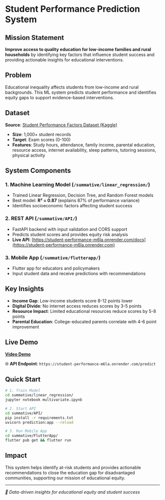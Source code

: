 # Student Performance Prediction System

## Mission Statement

**Improve access to quality education for low-income families and rural households** by identifying key factors that influence student success and providing actionable insights for educational interventions.

## Problem

Educational inequality affects students from low-income and rural backgrounds. This ML system predicts student performance and identifies equity gaps to support evidence-based interventions.

## Dataset

**Source**: [Student Performance Factors Dataset (Kaggle)](https://www.kaggle.com/datasets/lainguyn123/student-performance-factors)

- **Size**: 1,000+ student records
- **Target**: Exam scores (0-100)
- **Features**: Study hours, attendance, family income, parental education, resource access, internet availability, sleep patterns, tutoring sessions, physical activity

## System Components

### 1. **Machine Learning Model** (`/summative/linear_regression/`)

- Trained Linear Regression, Decision Tree, and Random Forest models
- Best model: **R² = 0.87** (explains 87% of performance variance)
- Identifies socioeconomic factors affecting student success

### 2. **REST API** (`/summative/API/`)

- FastAPI backend with input validation and CORS support
- Predicts student scores and provides equity risk analysis
- **Live API**: [https://student-performance-m6la.onrender.com/docs](https://student-performance-m6la.onrender.com)

### 3. **Mobile App** (`/summative/flutterapp/`)

- Flutter app for educators and policymakers
- Input student data and receive predictions with recommendations

## Key Insights

- **Income Gap**: Low-income students score 8-12 points lower
- **Digital Divide**: No internet access reduces scores by 3-5 points
- **Resource Impact**: Limited educational resources reduce scores by 5-8 points
- **Parental Education**: College-educated parents correlate with 4-6 point improvement

## Live Demo

**[Video Demo](https://www.bugufi.link/IPaW3_)**

🌐 **API Endpoint**: `https://student-performance-m6la.onrender.com/predict`

## Quick Start

```bash
# 1. Train Model
cd summative/linear_regression/
jupyter notebook multivariate.ipynb

# 2. Start API
cd summative/API/
pip install -r requirements.txt
uvicorn prediction:app --reload

# 3. Run Mobile App
cd summative/FlutterApp/
flutter pub get && flutter run
```

## Impact

This system helps identify at-risk students and provides actionable recommendations to close the education gap for disadvantaged communities, supporting our mission of educational equity.

---

_🎯 Data-driven insights for educational equity and student success_
